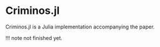 # Criminos.jl

Criminos.jl is a Julia implementation accompanying the paper. 

!!! note
	not finished yet.

